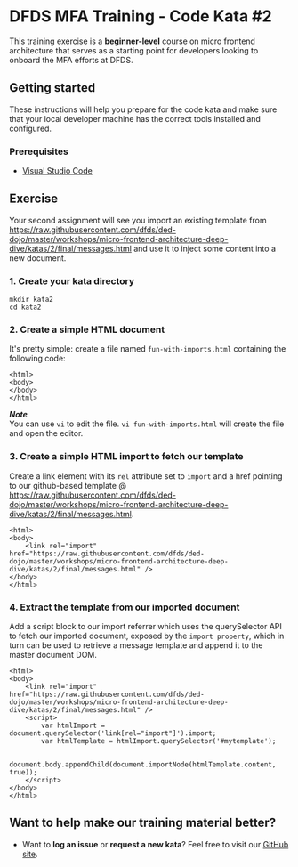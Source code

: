 DFDS MFA Training - Code Kata #2
======================================

This training exercise is a **beginner-level** course on micro frontend architecture that serves as a starting point for developers looking to onboard the MFA efforts at DFDS.


## Getting started

These instructions will help you prepare for the code kata and make sure that your local developer machine has the correct tools installed and configured.


### Prerequisites

* [Visual Studio Code](https://code.visualstudio.com/download)


## Exercise

Your second assignment will see you import an existing template from https://raw.githubusercontent.com/dfds/ded-dojo/master/workshops/micro-frontend-architecture-deep-dive/katas/2/final/messages.html and use it to inject some content into a new document.


### 1. Create your kata directory
`mkdir kata2`<br/>
`cd kata2`


### 2. Create a simple HTML document
It's pretty simple: create a file named `fun-with-imports.html` containing the following code:

```
<html>
<body>
</body>
</html>
```

***Note*** <br/>
You can use `vi` to edit the file. `vi fun-with-imports.html` will create the file and open the editor.


### 3. Create a simple HTML import to fetch our template
Create a link element with its `rel` attribute set to `import` and a href pointing to our github-based template @ https://raw.githubusercontent.com/dfds/ded-dojo/master/workshops/micro-frontend-architecture-deep-dive/katas/2/final/messages.html. 

```
<html>
<body>
    <link rel="import" href="https://raw.githubusercontent.com/dfds/ded-dojo/master/workshops/micro-frontend-architecture-deep-dive/katas/2/final/messages.html" />
</body>
</html>
```


### 4. Extract the template from our imported document
Add a script block to our import referrer which uses the querySelector API to fetch our imported document, exposed by the `import property`, which in turn can be used to retrieve a message template and append it to the master document DOM.

```
<html>
<body>
    <link rel="import" href="https://raw.githubusercontent.com/dfds/ded-dojo/master/workshops/micro-frontend-architecture-deep-dive/katas/2/final/messages.html" />
    <script>      
        var htmlImport = document.querySelector('link[rel="import"]').import;
        var htmlTemplate = htmlImport.querySelector('#mytemplate');

        document.body.appendChild(document.importNode(htmlTemplate.content, true));
    </script>
</body>
</html>
```

## Want to help make our training material better?

 * Want to **log an issue** or **request a new kata**? Feel free to visit our [GitHub site](https://github.com/dfds/ded-dojo/issues).
 